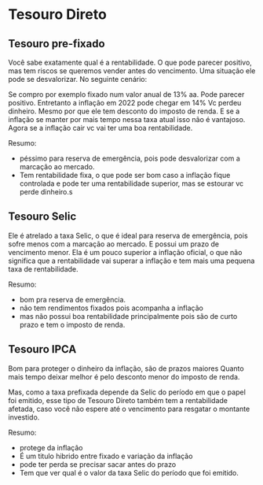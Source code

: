 # Tesouro Direto

## Tesouro pre-fixado
Você sabe exatamente qual é a rentabilidade. O que pode parecer positivo, mas tem riscos se queremos vender antes do vencimento. Uma situação ele pode se desvalorizar. No seguinte cenário:

Se compro por exemplo fixado num valor anual de 13% aa. Pode parecer positivo. Entretanto a inflação em 2022 pode chegar em 14% Vc perdeu dinheiro. Mesmo por que ele tem desconto do imposto de renda. E se a inflação se manter por mais tempo nessa taxa atual isso não é vantajoso. Agora se a inflação cair vc vai ter uma boa rentabilidade.


Resumo:

- péssimo para reserva de emergência, pois pode desvalorizar com a marcação ao mercado.
- Tem rentabilidade fixa, o que pode ser bom caso a inflação fique controlada e pode ter uma rentabilidade superior, mas se estourar vc perde dinheiro.s


## Tesouro Selic
 Ele é atrelado a taxa Selic, o que é ideal para reserva de emergência, pois sofre menos com a marcação ao mercado. E possui um prazo de vencimento menor. Ela é um pouco superior a inflação oficial, o que não significa que a rentabilidade vai superar a inflação e tem mais uma pequena taxa de rentabilidade.


 Resumo: 

 - bom pra reserva de emergência.
 - não tem rendimentos fixados pois acompanha a inflação
 - mas não possui boa rentabilidade principalmente 
 pois são de curto prazo e tem o imposto de renda.

## Tesouro IPCA
Bom para proteger o dinheiro da inflação, são de prazos maiores Quanto mais tempo deixar melhor é pelo desconto menor do imposto de renda.

Mas, como a taxa prefixada depende da Selic do período em que o papel foi emitido, esse tipo de Tesouro Direto também tem a rentabilidade afetada, caso você não espere até o vencimento para resgatar o montante investido.


Resumo:

 - protege da inflação
 - É um titulo hibrido entre fixado e variação da inflação
 - pode ter perda se precisar sacar antes do prazo
 - Tem que ver qual é o valor da taxa Selic do período que foi emitido.

